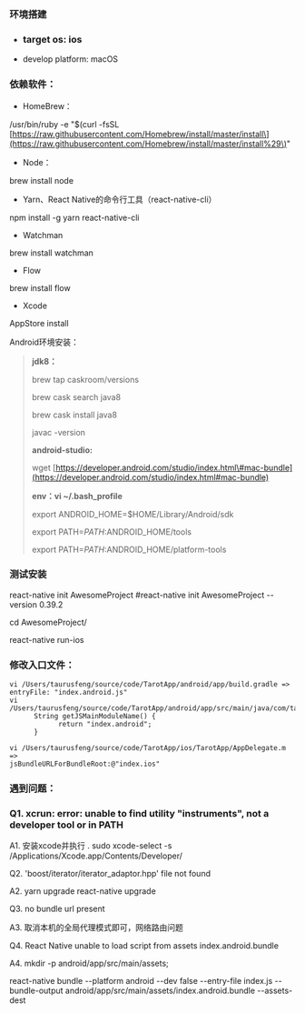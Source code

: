 ### 环境搭建

* ### target os: ios
* develop platform: macOS

### 依赖软件：

* HomeBrew：

/usr/bin/ruby -e "$\(curl -fsSL [https://raw.githubusercontent.com/Homebrew/install/master/install\](https://raw.githubusercontent.com/Homebrew/install/master/install%29\)"

* Node：

brew install node

* Yarn、React Native的命令行工具（react-native-cli）

npm install -g yarn react-native-cli

* Watchman

brew install watchman

* Flow

brew install flow

* Xcode

AppStore install

Android环境安装：

> **jdk8：**
>
> brew tap caskroom/versions
>
> brew cask search java8
>
> brew cask install java8
>
> javac -version
>
> **android-studio:**
>
> wget [https://developer.android.com/studio/index.html\#mac-bundle](https://developer.android.com/studio/index.html#mac-bundle)
>
> **env：vi ~/.bash\_profile**
>
> export ANDROID\_HOME=$HOME/Library/Android/sdk
>
> export PATH=$PATH:$ANDROID\_HOME/tools
>
> export PATH=$PATH:$ANDROID\_HOME/platform-tools

### 测试安装

react-native init AwesomeProject   \#react-native init AwesomeProject --version 0.39.2

cd AwesomeProject/

react-native run-ios

### 修改入口文件：

```
vi /Users/taurusfeng/source/code/TarotApp/android/app/build.gradle =>
entryFile: "index.android.js"
vi /Users/taurusfeng/source/code/TarotApp/android/app/src/main/java/com/tarotapp/MainApplication.java
      String getJSMainModuleName() {
            return "index.android";
      }

vi /Users/taurusfeng/source/code/TarotApp/ios/TarotApp/AppDelegate.m =>
jsBundleURLForBundleRoot:@"index.ios"
```

### 遇到问题：

### Q1. xcrun: error: unable to find utility "instruments", not a developer tool or in PATH

A1. 安装xcode并执行 .  sudo xcode-select -s /Applications/Xcode.app/Contents/Developer/

Q2. 'boost/iterator/iterator\_adaptor.hpp' file not found

A2. yarn upgrade react-native upgrade

Q3. no bundle url present

A3. 取消本机的全局代理模式即可，网络路由问题

Q4. React Native unable to load script from assets index.android.bundle

A4. mkdir -p android/app/src/main/assets;

react-native bundle --platform android --dev false --entry-file index.js --bundle-output android/app/src/main/assets/index.android.bundle --assets-dest

